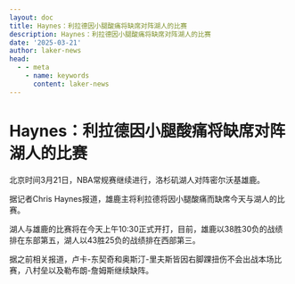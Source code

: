 ```yaml
---
layout: doc
title: Haynes：利拉德因小腿酸痛将缺席对阵湖人的比赛
description: Haynes：利拉德因小腿酸痛将缺席对阵湖人的比赛
date: '2025-03-21'
author: laker-news
head:
  - - meta
    - name: keywords
      content: laker-news
---
```

# Haynes：利拉德因小腿酸痛将缺席对阵湖人的比赛

<p>北京时间3月21日，NBA常规赛继续进行，洛杉矶湖人对阵密尔沃基雄鹿。</p>
<p>据记者Chris Haynes报道，雄鹿主将利拉德将因小腿酸痛而缺席今天与湖人的比赛。</p>
<p>湖人与雄鹿的比赛将在今天上午10:30正式开打，目前，雄鹿以38胜30负的战绩排在东部第五，湖人以43胜25负的战绩排在西部第三。</p>
<p>据之前相关报道，卢卡-东契奇和奥斯汀-里夫斯皆因右脚踝扭伤不会出战本场比赛，八村垒以及勒布朗-詹姆斯继续缺阵。</p>
